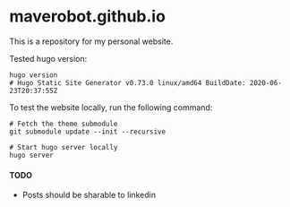 # maverobot.github.io

This is a repository for my personal website.

Tested hugo version:
```
hugo version
# Hugo Static Site Generator v0.73.0 linux/amd64 BuildDate: 2020-06-23T20:37:55Z
```

To test the website locally, run the following command:
```
# Fetch the theme submodule
git submodule update --init --recursive

# Start hugo server locally
hugo server
```

#### TODO
* Posts should be sharable to linkedin

